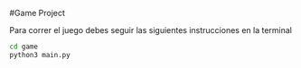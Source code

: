 #Game Project

Para correr el juego debes seguir las siguientes instrucciones en la terminal

``` sh
cd game 
python3 main.py
```
